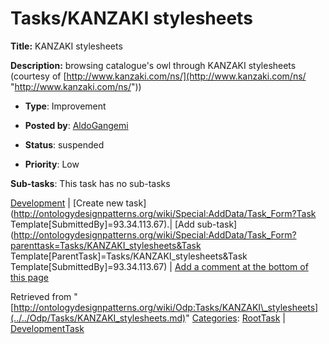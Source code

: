#  Tasks/KANZAKI stylesheets


__Title:__ KANZAKI stylesheets


__Description:__ browsing catalogue's owl through KANZAKI stylesheets (courtesy of [http://www.kanzaki.com/ns/](http://www.kanzaki.com/ns/ "http://www.kanzaki.com/ns/")) 


  





* __Type__: Improvement
* __Posted by__: [AldoGangemi](../../User/AldoGangemi.md "User:AldoGangemi")
* __Status__: suspended


* __Priority__: Low




__Sub-tasks__:
This task has no sub-tasks




[Development](../../Odp/Development.md "Odp:Development") | [Create new task](http://ontologydesignpatterns.org/wiki/Special:AddData/Task_Form?Task Template[SubmittedBy]=93.34.113.67).| [Add sub-task](http://ontologydesignpatterns.org/wiki/Special:AddData/Task_Form?parenttask=Tasks/KANZAKI_stylesheets&Task Template[ParentTask]=Tasks/KANZAKI_stylesheets&Task Template[SubmittedBy]=93.34.113.67) | [Add a comment at the bottom of this page](../index.php@title=Odp%253AAdd_comment&target=Odp%253ATasks%252F../../Odp/Tasks/KANZAKI_stylesheets.md#New_comment "http://ontologydesignpatterns.org/wiki/index.php?title=Odp:Add_comment&target=Odp:Tasks/KANZAKI_stylesheets#New_comment")


Retrieved from "[http://ontologydesignpatterns.org/wiki/Odp:Tasks/KANZAKI\_stylesheets](../../Odp/Tasks/KANZAKI_stylesheets.md)"
 [Categories](http://ontologydesignpatterns.org/wiki/Special:Categories "Special:Categories"): [RootTask](../../Category/RootTask.md "Category:RootTask") | [DevelopmentTask](../../Category/DevelopmentTask.md "Category:DevelopmentTask")
